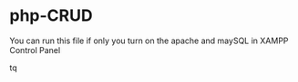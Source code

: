# php-CRUD

You can run this file if only you turn on the apache and maySQL in XAMPP Control Panel

tq
